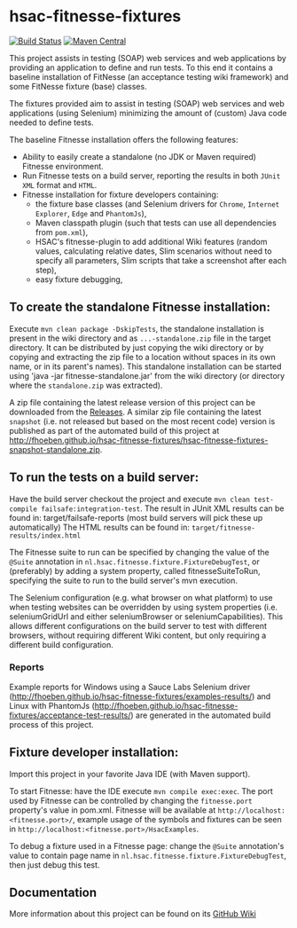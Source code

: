 # hsac-fitnesse-fixtures
[![Build Status](https://travis-ci.org/fhoeben/hsac-fitnesse-fixtures.svg?branch=master)](https://travis-ci.org/fhoeben/hsac-fitnesse-fixtures) [![Maven Central](https://img.shields.io/maven-central/v/nl.hsac/hsac-fitnesse-fixtures.svg?maxAge=300)](http://search.maven.org/#search|ga|1|g:"nl.hsac")

This project assists in testing (SOAP) web services and web applications by providing an application to define and run tests. To this end it contains a baseline installation of FitNesse (an acceptance testing wiki framework) and some FitNesse fixture (base) classes.

The fixtures provided aim to assist in testing (SOAP) web services and web applications (using Selenium) minimizing the amount of (custom) Java code needed to define tests.

The baseline Fitnesse installation offers the following features:
* Ability to easily create a standalone (no JDK or Maven required) Fitnesse environment.
* Run Fitnesse tests on a build server, reporting the results in both `JUnit XML` format and `HTML`.
* Fitnesse installation for fixture developers containing:
    - the fixture base classes (and Selenium drivers for `Chrome`, `Internet Explorer`, `Edge` and `PhantomJs`),
    - Maven classpath plugin (such that tests can use all dependencies from `pom.xml`),
    - HSAC's fitnesse-plugin to add additional Wiki features (random values, calculating relative dates,
      Slim scenarios without need to specify all parameters, Slim scripts that take a screenshot after each step),
    - easy fixture debugging,

## To create the standalone Fitnesse installation:
Execute `mvn clean package -DskipTests`, the standalone installation is present in the wiki
directory and as `...-standalone.zip` file in the target directory. It can be distributed by just copying the wiki directory or by copying and extracting the zip file to a location without spaces in its own name, or in its parent's names).
This standalone installation can be started using 'java -jar fitnesse-standalone.jar' from the wiki directory (or directory where the `standalone.zip` was extracted).

A zip file containing the latest release version of this project can be downloaded from the [Releases](https://github.com/fhoeben/hsac-fitnesse-fixtures/releases).
A similar zip file containing the latest `snapshot` (i.e. not released but based on the most recent code) version is published as part of the automated build of this project at http://fhoeben.github.io/hsac-fitnesse-fixtures/hsac-fitnesse-fixtures-snapshot-standalone.zip.

## To run the tests on a build server:
Have the build server checkout the project and execute `mvn clean test-compile failsafe:integration-test`.
The result in JUnit XML results can be found in: target/failsafe-reports (most build servers will pick these up automatically)
The HTML results can be found in: `target/fitnesse-results/index.html`

The Fitnesse suite to run can be specified by changing the value of the `@Suite` annotation in `nl.hsac.fitnesse.fixture.FixtureDebugTest`, or (preferably) by adding a system property, called fitnesseSuiteToRun, specifying the suite to run to the build server's mvn execution.

The Selenium configuration (e.g. what browser on what platform) to use when testing websites can be overridden by using system properties (i.e. seleniumGridUrl and either seleniumBrowser or seleniumCapabilities).
This allows different configurations on the build server to test with different browsers, without requiring different Wiki content, but only requiring a different build configuration.

### Reports
Example reports for Windows using a Sauce Labs Selenium driver (http://fhoeben.github.io/hsac-fitnesse-fixtures/examples-results/) and Linux with PhantomJs (http://fhoeben.github.io/hsac-fitnesse-fixtures/acceptance-test-results/) are generated in the automated build process of this project.

## Fixture developer installation:
Import this project in your favorite Java IDE (with Maven support).

To start Fitnesse: have the IDE execute `mvn compile exec:exec`. The port used by Fitnesse can be controlled by changing the `fitnesse.port` property's value in pom.xml.
Fitnesse will be available at `http://localhost:<fitnesse.port>/`, example usage of the symbols and fixtures can be seen in `http://localhost:<fitnesse.port>/HsacExamples`.

To debug a fixture used in a Fitnesse page: change the `@Suite` annotation's value to contain page name in `nl.hsac.fitnesse.fixture.FixtureDebugTest`, then just debug this test.

## Documentation
More information about this project can be found on its [GitHub Wiki](https://github.com/fhoeben/hsac-fitnesse-fixtures/wiki)
